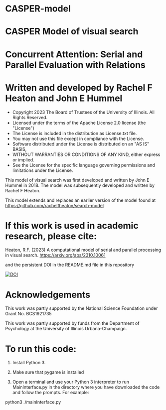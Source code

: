 # CASPER-model
# CASPER Model of visual search 
# Concurrent Attention: Serial and Parallel Evaluation with Relations
# Written and developed by Rachel F Heaton and John E Hummel

* Copyright 2023 The Board of Trustees of the University of Illinois. All Rights Reserved.
* Licensed under the terms of the Apache License 2.0 license (the "License")
* The License is included in the distribution as License.txt file.
* You may not use this file except in compliance with the License.
* Software distributed under the License is distributed on an "AS IS" BASIS,
* WITHOUT WARRANTIES OR CONDITIONS OF ANY KIND, either express or implied.
* See the License for the specific language governing permissions and limitations under the License.


This model of visual search was first developed and written by John E Hummel in 2018.
The model was subsequently developed and written by Rachel F Heaton.

This model extends and replaces an earlier version of the model found at https://github.com/rachelfheaton/search-model


# If this work is used in academic research, please cite:
Heaton, R.F. (2023) A computational model of serial and parallel processing in visual search.
https://arxiv.org/abs/2310.10061

and the persistent DOI in the README.md file in this repository

<a href="https://zenodo.org/doi/10.5281/zenodo.10005691"><img src="https://zenodo.org/badge/686478617.svg" alt="DOI"></a>




# Acknowledgements

This work was partly supported by the National Science Foundation under Grant No. BCS1921735

This work was partly supported by funds from the Department of Psychology at the University of Illinois Urbana-Champaign.



# To run this code:

1. Install Python 3.

2. Make sure that pygame is installed 

3. Open a terminal and use your Python 3 interpreter to run MainInterface.py in the directory where you have downloaded the code and follow the prompts.
For example:

python3 ./mainInterface.py
